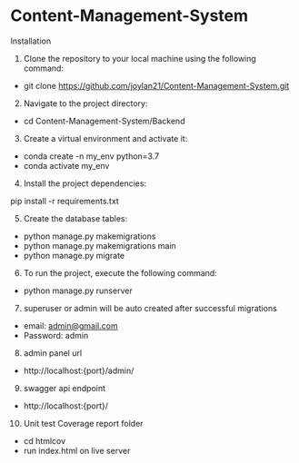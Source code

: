 # Content-Management-System

Installation

1. Clone the repository to your local machine using the following command:

- git clone https://github.com/joylan21/Content-Management-System.git


2. Navigate to the project directory:

- cd Content-Management-System/Backend


3. Create a virtual environment and activate it:

- conda create -n my_env python=3.7
- conda activate my_env


4. Install the project dependencies:

pip install -r requirements.txt


5. Create the database tables:

- python manage.py makemigrations
- python manage.py makemigrations main
- python manage.py migrate


6. To run the project, execute the following command:

- python manage.py runserver


7. superuser or admin will be auto created after successful migrations
- email: admin@gmail.com
- Password: admin


8. admin panel url
- http://localhost:{port}/admin/


9. swagger api endpoint
- http://localhost:{port}/

10. Unit test Coverage report folder

- cd htmlcov
- run index.html on live server


